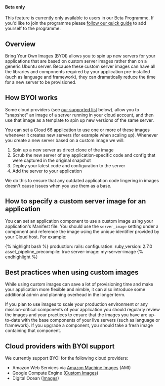 #### Beta only
<div class="notice notice-warning"><p>
This feature is currently only available to users in our Beta Programme. If you'd like to join the programme please <a href="/{{page.collection}}/resources/cloud-66-beta-program.html">follow our quick guide</a> to add yourself to the programme.</p></div>

## Overview

Bring Your Own Images (BYOI) allows you to spin up new servers for your applications that are based on custom server images rather than on a generic Ubuntu server. Because these custom server images can have all the libraries and components required by your application pre-installed (such as language and framework), they can dramatically reduce the time for a new server to be provisioned. 

## How BYOI works

Some cloud providers (see [our supported list](#cloud-providers-with-byoi-support) below), allow you to "snapshot" an image of a server running in your cloud account, and then use that image as a template to spin up new versions of the same server. 

You can set a Cloud 66 application to use one or more of these images whenever it creates new servers (for example when scaling up). Whenever you create a new server based on a custom image we will:

1. Spin up a new server as direct clone of the image
2. Scrub the new server of any application-specific code and config that were captured in the original  snapshot
3. Deploy your latest code and configuration to the server 
4. Add the server to your application

We do this to ensure that any outdated application code lingering in images doesn't cause issues when you use them as a base.

## How to specify a custom server image for an application

You can set an application component to use a custom image using your application's Manifest file. You should use the `server_image` setting under a component and reference the image using the unique identifier provided by your Cloud host. For example:

{% highlight bash %}
production:
  rails:
    configuration:
      ruby_version: 2.7.0
      asset_pipeline_precompile: true
   server-image: my-server-image
{% endhighlight %}

## Best practices when using custom images

While using custom images can save a lot of provisioning time and make your application more flexible and nimble, it can also introduce some additional admin and planning overhead in the longer term. 

If you plan to use images to scale your production environment or any mission-critical components of your application you should regularly review the images and your practices to ensure that the images you have are up-to-date with the base components of your live servers (such as language or framework). If you upgrade a component, you should take a fresh image containing that component.

## Cloud providers with BYOI support

We currently support BYOI for the following cloud providers:

- Amazon Web Services via [Amazon Machine Images](https://docs.aws.amazon.com/AWSEC2/latest/UserGuide/AMIs.html) (AMI)
- Google Compute Engine ([Custom Images](https://cloud.google.com/compute/docs/images#custom_images))
- Digital Ocean ([Images](https://www.digitalocean.com/docs/images/))